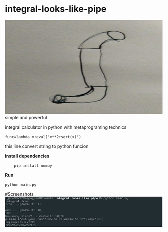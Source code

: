 # integral-looks-like-pipe
<img src="https://github.com/jero98772/integral-looks-like-pipe/blob/main/misc/logo.jpeg"  width="600" height="300">
		simple and powerful



integral calculator in python with metaprograming technics

	func=lambda x:eval("x**2+sqrt(x)")

this line convert string to python funcion

**install dependencies**

		pip install numpy

**Run**

	python main.py


#Screenshots
![1](https://github.com/jero98772/integral-looks-like-pipe/blob/main/misc/1.png)

